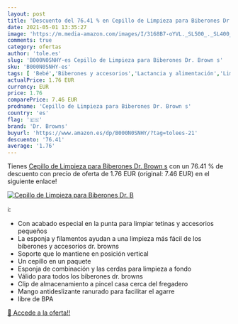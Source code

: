 ```yaml
---
layout: post
title: 'Descuento del 76.41 % en Cepillo de Limpieza para Biberones Dr. B'
date: 2021-05-01 13:35:27
image: 'https://m.media-amazon.com/images/I/3168B7-oYVL._SL500_._SL400_.jpg'
comments: true
category: ofertas
author: 'tole.es'
slug: 'B000N0SNHY-es Cepillo de Limpieza para Biberones Dr. Brown s'
sku: 'B000N0SNHY-es'
tags: [ 'Bebé','Biberones y accesorios','Lactancia y alimentación','Limpieza de biberón','biberones','dr. browns', ]
actualPrice: 1.76 EUR
currency: EUR
price: 1.76
comparePrice: 7.46 EUR
prodname: 'Cepillo de Limpieza para Biberones Dr. Brown s'
country: 'es'
flag: '🇪🇸'
brand: 'Dr. Browns'
buyurl: 'https://www.amazon.es/dp/B000N0SNHY/?tag=tolees-21'
descuento: '76.41'
average: '1.76'
---
```


Tienes [Cepillo de Limpieza para Biberones Dr. Brown s](https://www.amazon.es/dp/B000N0SNHY/?tag=tolees-21) con un 76.41 % de descuento con precio de oferta de 1.76 EUR (original: 7.46 EUR) en el siguiente enlace!

[![Cepillo de Limpieza para Biberones Dr. B](https://m.media-amazon.com/images/I/3168B7-oYVL._SL500_._SL400_.jpg)](https://www.amazon.es/dp/B000N0SNHY/?tag=tolees-21)

ℹ️:

- Con acabado especial en la punta para limpiar tetinas y accesorios pequeños
- La esponja y filamentos ayudan a una limpieza más fácil de los biberones y accesorios dr. browns
- Soporte que lo mantiene en posición vertical
- Un cepillo en un paquete
- Esponja de combinación y las cerdas para limpieza a fondo
- Válido para todos los biberones dr. browns
- Clip de almacenamiento a pincel casa cerca del fregadero
- Mango antideslizante ranurado para facilitar el agarre
- libre de BPA

[🛒 Accede a la oferta!!](https://www.amazon.es/dp/B000N0SNHY/?tag=tolees-21)

